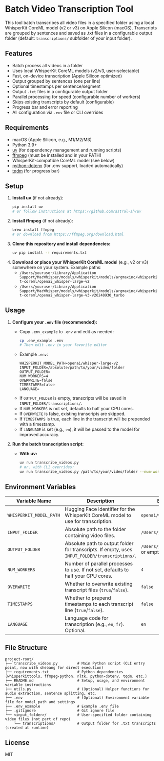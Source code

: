 # Batch Video Transcription Tool

This tool batch transcribes all video files in a specified folder using a local WhisperKit CoreML model (v2 or v3) on Apple Silicon (macOS). Transcripts are grouped by sentences and saved as .txt files in a configurable output folder (default: `transcriptions/` subfolder of your input folder).

## Features
- Batch process all videos in a folder
- Uses local WhisperKit CoreML models (v2/v3, user-selectable)
- Fast, on-device transcription (Apple Silicon optimized)
- Output grouped by sentences (one per line)
- Optional timestamps per sentence/segment
- Output `.txt` files in a configurable output folder
- Parallel processing for speed (configurable number of workers)
- Skips existing transcripts by default (configurable)
- Progress bar and error reporting
- All configuration via `.env` file or CLI overrides

## Requirements
- macOS (Apple Silicon, e.g., M1/M2/M3)
- Python 3.9+
- [uv](https://github.com/astral-sh/uv) (for dependency management and running scripts)
- [ffmpeg](https://ffmpeg.org/) (must be installed and in your PATH)
- WhisperKit-compatible CoreML model (see below)
- [python-dotenv](https://github.com/theskumar/python-dotenv) (for .env support, loaded automatically)
- [tqdm](https://github.com/tqdm/tqdm) (for progress bar)

## Setup
1. **Install uv** (if not already):
   ```sh
   pip install uv
   # or follow instructions at https://github.com/astral-sh/uv
   ```
2. **Install ffmpeg** (if not already):
   ```sh
   brew install ffmpeg
   # or download from https://ffmpeg.org/download.html
   ```
3. **Clone this repository and install dependencies:**
   ```sh
   uv pip install -r requirements.txt
   ```
4. **Download or place your WhisperKit CoreML model** (e.g., v2 or v3) somewhere on your system. Example paths:
   - `/Users/youruser/Library/Application Support/MacWhisper/models/whisperkit/models/argmaxinc/whisperkit-coreml/openai_whisper-large-v2`
   - `/Users/youruser/Library/Application Support/MacWhisper/models/whisperkit/models/argmaxinc/whisperkit-coreml/openai_whisper-large-v3-v20240930_turbo`

## Usage
1. **Configure your `.env` file (recommended):**
   - Copy `.env_example` to `.env` and edit as needed:
     ```sh
     cp .env_example .env
     # Then edit .env in your favorite editor
     ```
   - Example `.env`:
     ```env
     WHISPERKIT_MODEL_PATH=openai/whisper-large-v2
     INPUT_FOLDER=/absolute/path/to/your/video/folder
     OUTPUT_FOLDER=
     NUM_WORKERS=4
     OVERWRITE=false
     TIMESTAMPS=false
     LANGUAGE=
     ```
   - If `OUTPUT_FOLDER` is empty, transcripts will be saved in `INPUT_FOLDER/transcriptions/`.
   - If `NUM_WORKERS` is not set, defaults to half your CPU cores.
   - If `OVERWRITE` is false, existing transcripts are skipped.
   - If `TIMESTAMPS` is true, each line in the transcript will be prepended with a timestamp.
   - If `LANGUAGE` is set (e.g., `en`), it will be passed to the model for improved accuracy.

2. **Run the batch transcription script:**
   - **With uv:**
     ```sh
     uv run transcribe_videos.py
     # or, with CLI overrides:
     uv run transcribe_videos.py /path/to/your/video/folder --num-workers 2 --overwrite --timestamps
     ```

## Environment Variables
| Variable Name           | Description                                                                                       | Example Value |
|------------------------|---------------------------------------------------------------------------------------------------|---------------|
| `WHISPERKIT_MODEL_PATH`| Hugging Face identifier for the WhisperKit CoreML model to use for transcription.                 | `openai/whisper-large-v2` |
| `INPUT_FOLDER`         | Absolute path to the folder containing video files.                                               | `/Users/youruser/Videos` |
| `OUTPUT_FOLDER`        | Absolute path to output folder for transcripts. If empty, uses `INPUT_FOLDER/transcriptions/`.   | `/Users/youruser/Transcripts` or empty |
| `NUM_WORKERS`          | Number of parallel processes to use. If not set, defaults to half your CPU cores.                | `4`           |
| `OVERWRITE`            | Whether to overwrite existing transcript files (`true`/`false`).                                 | `false`       |
| `TIMESTAMPS`           | Whether to prepend timestamps to each transcript line (`true`/`false`).                         | `false`       |
| `LANGUAGE`             | Language code for transcription (e.g., `en`, `fr`). Optional.                                   | `en`          |

## File Structure
```
project-root/
├── transcribe_videos.py         # Main Python script (CLI entry point, now with shebang for direct execution)
├── requirements.txt             # Python dependencies (whisperkittools, ffmpeg-python, nltk, python-dotenv, tqdm, etc.)
├── README.md                    # Setup, usage, and environment variable instructions
├── utils.py                     # (Optional) Helper functions for audio extraction, sentence splitting, etc.
├── .env                         # (Optional) Environment variable file for model path and settings
├── .env_example                 # Example .env file
├── .gitignore                   # Git ignore file
└── <input_folder>/              # User-specified folder containing video files (not part of repo)
    └── transcriptions/          # Output folder for .txt transcripts (created at runtime)
```

## License
MIT

